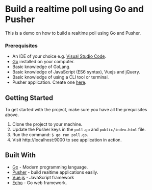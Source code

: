 # Build a realtime poll using Go and Pusher
This is a demo on how to build a realtime poll using Go and Pusher.

### Prerequisites
- An IDE of your choice e.g. [Visual Studio Code](https://code.visualstudio.com/).
- [Go](https://golang.org/doc/install) installed on your computer.
- Basic knowledge of GoLang.
- Basic knowledge of JavaScript (ES6 syntax), Vuejs and jQuery.
- Basic knowledge of using a CLI tool or terminal.
- Pusher application. Create one [here](http://pusher.com).

## Getting Started
To get started with the project, make sure you have all the prequiisites above.

1. Clone the project to your machine.
2. Update the Pusher keys in the `poll.go` and `public/index.html` file.
3. Run the command: `$ go run poll.go`.
4. Visit http://localhost:9000 to see application in action.


## Built With
* [Go](https://golang.org/doc/install) - Modern programming language.
* [Pusher](https://pusher.com) - build realtime applications easily.
* [Vue.js](http://vuejs.org) - JavaScript framework
* [Echo](https://echo.labstack.com/) - Go web framework.
